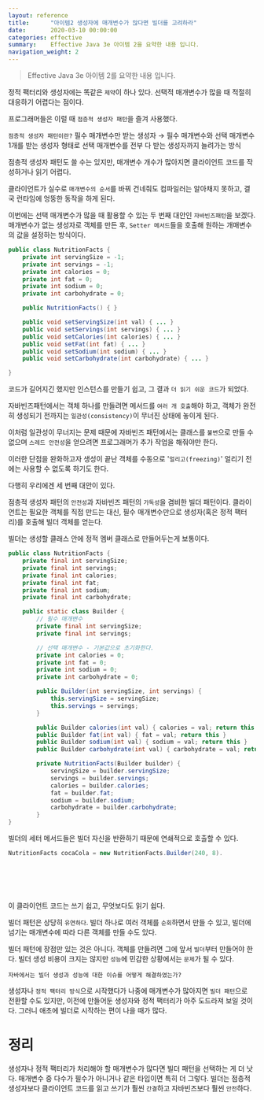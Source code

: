 ```yaml
---
layout: reference
title:      "아이템2 생성자에 매개변수가 많다면 빌더를 고려하라"
date:       2020-03-10 00:00:00
categories: effective
summary:    Effective Java 3e 아이템 2을 요약한 내용 입니다.
navigation_weight: 2
---
```


> Effective Java 3e 아이템 2를 요약한 내용 입니다.

정적 팩터리와 생성자에는 똑같은 `제약`이 하나 있다. 선택적 매개변수가 많을 때 적절히 대응하기 어렵다는 점이다. 

프로그래머들은 이럴 때 `점층적 생성자 패턴`을 즐겨 사용했다. 

`점층적 생성자 패턴이란?`
필수 매개변수만 받는 생성자 → 필수 매개변수와 선택 매개변수 1개를 받는 생성자
형태로 선택 매개변수를 전부 다 받는 생성자까지 늘려가는 방식

점층적 생성자 패턴도 쓸 수는 있지만, 매개변수 개수가 많아지면 클라이언트 코드를 작성하거나 읽기 어렵다. 

클라이언트가 실수로 `매개변수의 순서`를 바꿔 건네줘도 컴파일러는 알아채지 못하고, 결국 런타임에 엉뚱한 동작을 하게 된다. 

이번에는 선택 매개변수가 많을 때 활용할 수 있는 두 번째 대안인 `자바빈즈패턴`을 보겠다. 매개변수가 없는 생성자로 객체를 만든 후, `Setter 메서드`들을 호출해 원하는 개매변수의 값을 설정하는 방식이다. 
```java
public class NutritionFacts {
	private int servingSize = -1;
	private int servings = -1;
	private int calories = 0;
	private int fat = 0;
	private int sodium = 0;
	private int carbohydrate = 0;

	public NutritionFacts() { }

	public void setServingSize(int val) { ... }
	public void setServings(int servings) { ... }
	public void setCalories(int calories) { ... }
	public void setFat(int fat) { ... }
	public void setSodium(int sodium) { ... }
	public void setCarbohydrate(int carbohydrate) { ... }

}
```

코드가 길어지긴 했지만 인스턴스를 만들기 쉽고, 그 결과 `더 읽기 쉬운 코드`가 되었다. 

자바빈즈패턴에서는 객체 하나를 만들려면 메서드를 `여러 개 호출`해야 하고, 객체가 완전히 생성되기 전까지는 `일관성(consistency)`이 무너진 상태에 놓이게 된다. 

이처럼 일관성이 무너지는 문제 때문에 자바빈즈 패턴에서는 클래스를 `불변`으로 만들 수 없으며 `스레드 안전성`을 얻으려면 프로그래머가 추가 작업을 해줘야만 한다. 

이러한 단점을 완화하고자 생성이 끝난 객체를 수동으로 '`얼리고(freezing)`' 얼리기 전에는 사용할 수 없도록 하기도 한다. 

다행히 우리에겐 세 번째 대안이 있다. 

점층적 생성자 패턴의 `안전성`과 자바빈즈 패턴의 `가독성`을 겸비한 빌더 패턴이다. 클라이언트는 필요한 객체를 직접 만드는 대신, 필수 매개변수만으로 생성자(혹은 정적 팩터리)를 호출해 빌더 객체를 얻는다. 

빌더는 생성할 클래스 안에 정적 멤버 클래스로 만들어두는게 보통이다. 
```java
public class NutritionFacts {
	private final int servingSize;
	private final int servings;
	private final int calories;
	private final int fat;
	private final int sodium;
	private final int carbohydrate;

	public static class Builder {
		// 필수 매개변수
		private final int servingSize;
		private final int servings;

		// 선택 매개변수 - 기본값으로 초기화한다. 
		private int calories = 0;
		private int fat = 0;
		private int sodium = 0;
		private int carbohydrate = 0;

		public Builder(int servingSize, int servings) {
			this.servingSize = servingSize;
			this.servings = servings;
		}

		public Builder calories(int val) { calories = val; return this }
		public Builder fat(int val) { fat = val; return this }
		public Builder sodium(int val) { sodium = val; return this }
		public Builder carbohydrate(int val) { carbohydrate = val; return this }

		private NutritionFacts(Builder builder) {
			servingSize = builder.servingSize;
			servings = builder.servings;
			calories = builder.calories;
			fat = builder.fat;
			sodium = builder.sodium;
			carbohydrate = builder.carbohydrate;
		}
}
```

빌더의 세터 메서드들은 빌더 자신을 반환하기 때문에 연쇄적으로 호출할 수 있다. 
```java
NutritionFacts cocaCola = new NutritionFacts.Builder(240, 8).
																									.calories(100)
																									.fat(35)
																									.sodium(40)
																									.carbohydrate(1)
																									.build();
```
이 클라이언트 코드는 쓰기 쉽고, 무엇보다도 읽기 쉽다. 

빌더 패턴은 상당히 `유연하다`. 빌더 하나로 여러 객체를 `순회`하면서 만들 수 있고, 빌더에 넘기는 매개변수에 따라 다른 객체를 만들 수도 있다. 

빌더 패턴에 장점만 있는 것은 아니다. 객체를 만들려면 그에 앞서 `빌더`부터 만들어야 한다. 빌더 생성 비용이 크지는 않지만 `성능`에 민감한 상황에서는 `문제`가 될 수 있다. 

`자바에서는 빌더 생성과 성능에 대한 이슈를 어떻게 해결하였는가?`

생성자나 `정적 팩터리 방식`으로 시작했다가 나중에 매개변수가 많아지면 `빌더 패턴`으로 전환할 수도 있지만, 이전에 만들어둔 생성자와 정적 팩터리가 아주 도드라져 보일 것이다. 그러니 애초에 빌더로 시작하는 편이 나을 때가 많다.

# 정리

생성자나 정적 팩터리가 처리해야 할 매개변수가 많다면 빌더 패턴을 선택하는 게 더 낫다. 매개변수 중 다수가 필수가 아니거나 같은 타입이면 특히 더 그렇다. 빌더는 점층적 생성자보다 클라이언트 코드를 읽고 쓰기가 훨씬 `간결`하고 자바빈즈보다 훨씬 `안전`하다.